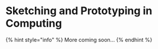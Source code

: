 # Sketching and Prototyping in Computing

{% hint style="info" %}
More coming soon...
{% endhint %}

